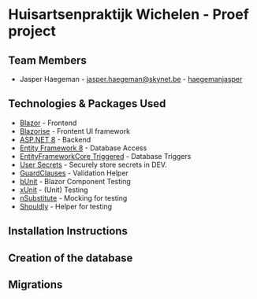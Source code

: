 # Huisartsenpraktijk Wichelen - Proef project

## Team Members
- Jasper Haegeman - jasper.haegeman@skynet.be - [haegemanjasper](https://github.com/haegemanjasper)

## Technologies & Packages Used
- [Blazor](https://dotnet.microsoft.com/en-us/apps/aspnet/web-apps/blazor) - Frontend
- [Blazorise](https://blazorise.com) - Frontent UI framework
- [ASP.NET 8](https://dotnet.microsoft.com/en-us/apps/aspnet) - Backend
- [Entity Framework 8](https://learn.microsoft.com/en-us/ef/) - Database Access
- [EntityFrameworkCore Triggered](https://github.com/koenbeuk/EntityFrameworkCore.Triggered) - Database Triggers
- [User Secrets](https://docs.microsoft.com/en-us/aspnet/core/security/app-secrets) - Securely store secrets in DEV.
- [GuardClauses](https://github.com/ardalis/GuardClauses) - Validation Helper
- [bUnit](https://bunit.dev) - Blazor Component Testing
- [xUnit](https://xunit.net) - (Unit) Testing
- [nSubstitute](https://nsubstitute.github.io) - Mocking for testing
- [Shouldly](https://docs.shouldly.org) - Helper for testing

## Installation Instructions

## Creation of the database

## Migrations